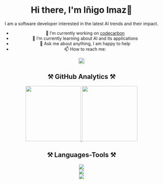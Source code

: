 <div align="center">
<h1 align="center">Hi there, I'm Iñigo Imaz👋</h1>
<p>I am a software developer interested in the latest AI trends and their impact.</p>

- 🔭 I’m currently working on [codecarbon](https://github.com/mlco2/codecarbon)
- 🌱 I’m currently learning about AI and its applications
- 💬 Ask me about anything, I am happy to help
- 📫 How to reach me:

<a href="https://www.linkedin.com/in/inigo-imaz-chacon">
<img height="20em" src="https://img.shields.io/badge/LinkedIn-0077B5?logo=linkedin&logoColor=white"/>
</a>

<h2 align="center">⚒️ GitHub Analytics ⚒️</h2>

<p align="center">
<a href="https://github.com/inimaz">
<img height="180em" src="https://github-readme-stats.vercel.app/api/top-langs/?username=inimaz&layout=donut&theme=algolia&hide=Jupyter%20Notebook,scss"/>
</a>
<a href="https://github.com/inimaz">
<img height="180em" src="https://github-readme-stats.vercel.app/api?username=inimaz&show_icons=true&theme=algolia"/>
</a>
</p>

<h2 align="center">⚒️ Languages-Tools ⚒️</h2>

<div align="center">
    <img src="https://skillicons.dev/icons?i=nodejs,python,javascript,typescript,react" />
    <br>
    <img src="https://skillicons.dev/icons?i=docker,terraform,kubernetes,jenkins,github,gitlab,git" />
    <br>
    <img src="https://skillicons.dev/icons?i=mongodb,postgres,rabbitmq,redis" />
    <br>
</div>
